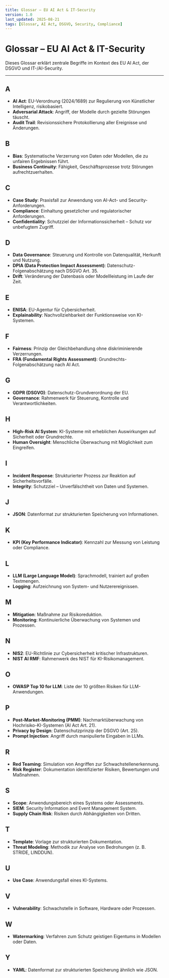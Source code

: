 ```yaml
---
title: Glossar – EU AI Act & IT-Security
version: 1.0
last_updated: 2025-08-21
tags: [Glossar, AI Act, DSGVO, Security, Compliance]
---
```


# Glossar – EU AI Act & IT-Security

Dieses Glossar erklärt zentrale Begriffe im Kontext des EU AI Act, der DSGVO und IT-/AI-Security.

---

## A
- **AI Act**: EU-Verordnung (2024/1689) zur Regulierung von Künstlicher Intelligenz, risikobasiert.  
- **Adversarial Attack**: Angriff, der Modelle durch gezielte Störungen täuscht.  
- **Audit Trail**: Revisionssichere Protokollierung aller Ereignisse und Änderungen.

## B
- **Bias**: Systematische Verzerrung von Daten oder Modellen, die zu unfairen Ergebnissen führt.  
- **Business Continuity**: Fähigkeit, Geschäftsprozesse trotz Störungen aufrechtzuerhalten.

## C
- **Case Study**: Praxisfall zur Anwendung von AI-Act- und Security-Anforderungen.  
- **Compliance**: Einhaltung gesetzlicher und regulatorischer Anforderungen.  
- **Confidentiality**: Schutzziel der Informationssicherheit – Schutz vor unbefugtem Zugriff.

## D
- **Data Governance**: Steuerung und Kontrolle von Datenqualität, Herkunft und Nutzung.  
- **DPIA (Data Protection Impact Assessment)**: Datenschutz-Folgenabschätzung nach DSGVO Art. 35.  
- **Drift**: Veränderung der Datenbasis oder Modellleistung im Laufe der Zeit.

## E
- **ENISA**: EU-Agentur für Cybersicherheit.  
- **Explainability**: Nachvollziehbarkeit der Funktionsweise von KI-Systemen.

## F
- **Fairness**: Prinzip der Gleichbehandlung ohne diskriminierende Verzerrungen.  
- **FRA (Fundamental Rights Assessment)**: Grundrechts-Folgenabschätzung nach AI Act.

## G
- **GDPR (DSGVO)**: Datenschutz-Grundverordnung der EU.  
- **Governance**: Rahmenwerk für Steuerung, Kontrolle und Verantwortlichkeiten.

## H
- **High-Risk AI System**: KI-Systeme mit erheblichen Auswirkungen auf Sicherheit oder Grundrechte.  
- **Human Oversight**: Menschliche Überwachung mit Möglichkeit zum Eingreifen.

## I
- **Incident Response**: Strukturierter Prozess zur Reaktion auf Sicherheitsvorfälle.  
- **Integrity**: Schutzziel – Unverfälschtheit von Daten und Systemen.

## J
- **JSON**: Datenformat zur strukturierten Speicherung von Informationen.

## K
- **KPI (Key Performance Indicator)**: Kennzahl zur Messung von Leistung oder Compliance.

## L
- **LLM (Large Language Model)**: Sprachmodell, trainiert auf großen Textmengen.  
- **Logging**: Aufzeichnung von System- und Nutzerereignissen.

## M
- **Mitigation**: Maßnahme zur Risikoreduktion.  
- **Monitoring**: Kontinuierliche Überwachung von Systemen und Prozessen.

## N
- **NIS2**: EU-Richtlinie zur Cybersicherheit kritischer Infrastrukturen.  
- **NIST AI RMF**: Rahmenwerk des NIST für KI-Risikomanagement.

## O
- **OWASP Top 10 for LLM**: Liste der 10 größten Risiken für LLM-Anwendungen.  

## P
- **Post-Market-Monitoring (PMM)**: Nachmarktüberwachung von Hochrisiko-KI-Systemen (AI Act Art. 21).  
- **Privacy by Design**: Datenschutzprinzip der DSGVO (Art. 25).  
- **Prompt Injection**: Angriff durch manipulierte Eingaben in LLMs.

## R
- **Red Teaming**: Simulation von Angriffen zur Schwachstellenerkennung.  
- **Risk Register**: Dokumentation identifizierter Risiken, Bewertungen und Maßnahmen.

## S
- **Scope**: Anwendungsbereich eines Systems oder Assessments.  
- **SIEM**: Security Information and Event Management System.  
- **Supply Chain Risk**: Risiken durch Abhängigkeiten von Dritten.

## T
- **Template**: Vorlage zur strukturierten Dokumentation.  
- **Threat Modeling**: Methodik zur Analyse von Bedrohungen (z. B. STRIDE, LINDDUN).

## U
- **Use Case**: Anwendungsfall eines KI-Systems.

## V
- **Vulnerability**: Schwachstelle in Software, Hardware oder Prozessen.

## W
- **Watermarking**: Verfahren zum Schutz geistigen Eigentums in Modellen oder Daten.

## Y
- **YAML**: Datenformat zur strukturierten Speicherung ähnlich wie JSON.
